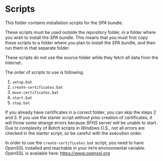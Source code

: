 # Scripts

This folder contains installation scripts for the _SPA_ bundle.

These scripts must be used outside the repository folder, in a folder where 
you wish to install the _SPA_ bundle. This means that you must first copy these 
scripts to a folder where you plan to install the _SPA_ bundle, and then run 
them in that separate folder. 

These scripts do not use the source folder while they fetch all data from the 
Internet.

The order of scripts to use is following.

1. `setup.bat`
2. `create-certificates.bat`
3. `move-certificates.bat`
4. `start.bat`
5. `stop.bat`

If you already have certificates in a correct folder, you can skip the steps 2 
and 3. If you use the starter script without prior creation of certificates, 
it will throw some strange errors because _SFHS_ server will be unable to 
start. Due to complexity of _Batch_ scripts in _Windows_ O.S., not all errors 
are checked in the starter script, so be careful with the execution order.

In order to use the `create-certificates.bat` script, you need to have 
_OpenSSL_ installed and reachable in your `PATH` environmental variable. 
OpenSSL is available here: https://www.openssl.org
